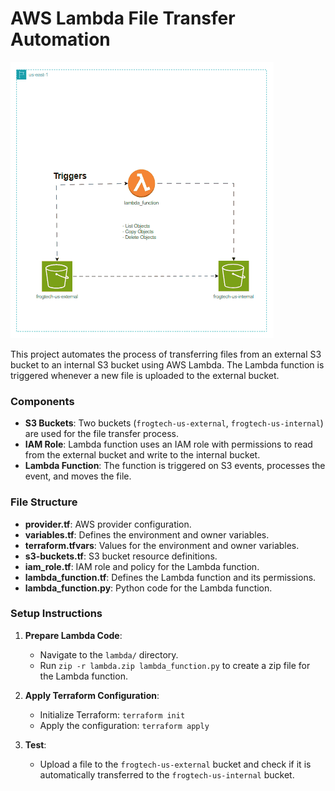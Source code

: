 # AWS Lambda File Transfer Automation
![My Image](https://github.com/sharara99/DevOps-Kitchen/blob/master/8-%20Week%20Eight/2-%20Lambda%20With%20InvokeFunction/lambda-Invok-automated.gif)

This project automates the process of transferring files from an external S3 bucket to an internal S3 bucket using AWS Lambda. The Lambda function is triggered whenever a new file is uploaded to the external bucket.

### Components
- **S3 Buckets**: Two buckets (`frogtech-us-external`, `frogtech-us-internal`) are used for the file transfer process.
- **IAM Role**: Lambda function uses an IAM role with permissions to read from the external bucket and write to the internal bucket.
- **Lambda Function**: The function is triggered on S3 events, processes the event, and moves the file.

### File Structure
- **provider.tf**: AWS provider configuration.
- **variables.tf**: Defines the environment and owner variables.
- **terraform.tfvars**: Values for the environment and owner variables.
- **s3-buckets.tf**: S3 bucket resource definitions.
- **iam_role.tf**: IAM role and policy for the Lambda function.
- **lambda_function.tf**: Defines the Lambda function and its permissions.
- **lambda_function.py**: Python code for the Lambda function.

### Setup Instructions

1. **Prepare Lambda Code**: 
    - Navigate to the `lambda/` directory.
    - Run `zip -r lambda.zip lambda_function.py` to create a zip file for the Lambda function.

2. **Apply Terraform Configuration**:
    - Initialize Terraform: `terraform init`
    - Apply the configuration: `terraform apply`

3. **Test**:
    - Upload a file to the `frogtech-us-external` bucket and check if it is automatically transferred to the `frogtech-us-internal` bucket.
